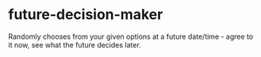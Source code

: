 future-decision-maker
=====================

Randomly chooses from your given options at a future date/time - agree to it now, see what the future decides later.

